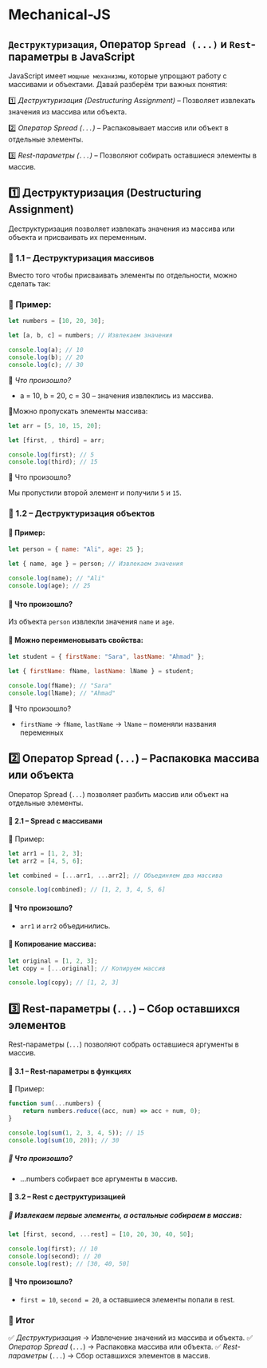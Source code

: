 # Mechanical-JS


## `Деструктуризация`, Оператор `Spread (...)` и `Rest`-параметры в JavaScript

JavaScript имеет `мощные механизмы`, которые упрощают работу с массивами и объектами. Давай разберём три важных понятия:

1️⃣ _Деструктуризация (Destructuring Assignment)_ – Позволяет извлекать значения из массива или объекта.

2️⃣ _Оператор Spread (`...`)_ – Распаковывает массив или объект в отдельные элементы.

3️⃣ _Rest-параметры (`...`)_ – Позволяют собирать оставшиеся элементы в массив.

## 1️⃣ Деструктуризация (Destructuring Assignment)

Деструктуризация позволяет извлекать значения из массива или объекта и присваивать их переменным.

 ### 📌 1.1 – Деструктуризация массивов
Вместо того чтобы присваивать элементы по отдельности, можно сделать так:

### 📝 Пример:
```js
let numbers = [10, 20, 30];

let [a, b, c] = numbers; // Извлекаем значения

console.log(a); // 10
console.log(b); // 20
console.log(c); // 30
```
📌 _Что произошло?_

- a = 10, b = 20, c = 30 – значения извлеклись из массива.

📌Можно пропускать элементы массива:

```js
let arr = [5, 10, 15, 20];

let [first, , third] = arr;

console.log(first); // 5
console.log(third); // 15
```
📌 Что произошло?

Мы пропустили второй элемент и получили `5` и `15`.
### 📌 1.2 – Деструктуризация объектов
#### 📝 Пример:
```js
let person = { name: "Ali", age: 25 };

let { name, age } = person; // Извлекаем значения

console.log(name); // "Ali"
console.log(age); // 25
```
#### 📌 Что произошло?

Из объекта `person` извлекли значения `name` и `age`.
#### 📌 Можно переименовывать свойства:

```js
let student = { firstName: "Sara", lastName: "Ahmad" };

let { firstName: fName, lastName: lName } = student;

console.log(fName); // "Sara"
console.log(lName); // "Ahmad"
```
📌 Что произошло?

- `firstName` → `fName`, `lastName` → `lName` – поменяли названия переменных

## 2️⃣ Оператор Spread (`...`) – Распаковка массива или объекта
Оператор Spread (`...`) позволяет разбить массив или объект на отдельные элементы.

#### 📌 2.1 – Spread с массивами
📝 Пример:

```js
let arr1 = [1, 2, 3];
let arr2 = [4, 5, 6];

let combined = [...arr1, ...arr2]; // Объединяем два массива

console.log(combined); // [1, 2, 3, 4, 5, 6]
```
#### 📌 Что произошло?

- `arr1` и `arr2` объединились.
#### 📌 Копирование массива:

```js
let original = [1, 2, 3];
let copy = [...original]; // Копируем массив

console.log(copy); // [1, 2, 3]
```
## 3️⃣ Rest-параметры (`...`) – Сбор оставшихся элементов
Rest-параметры (`...`) позволяют собрать оставшиеся аргументы в массив.

#### 📌 3.1 – Rest-параметры в функциях
📝 Пример:

```js
function sum(...numbers) {
    return numbers.reduce((acc, num) => acc + num, 0);
}

console.log(sum(1, 2, 3, 4, 5)); // 15
console.log(sum(10, 20)); // 30
```

##### 📌 Что произошло?
##### 
- ...numbers собирает все аргументы в массив.
#### 📌 3.2 – Rest с деструктуризацией
##### 📌 Извлекаем первые элементы, а остальные собираем в массив:
```js
let [first, second, ...rest] = [10, 20, 30, 40, 50];

console.log(first); // 10
console.log(second); // 20
console.log(rest); // [30, 40, 50]
```
 #### 📌 Что произошло?

- `first = 10`, `second = 20`, а оставшиеся элементы попали в rest.

### 📌 Итог
✅ *Деструктуризация* → Извлечение значений из массива и объекта.
✅ *Оператор Spread* (`...`) → Распаковка массива или объекта.
✅ *Rest-параметры* (`...`) → Сбор оставшихся элементов в массив.